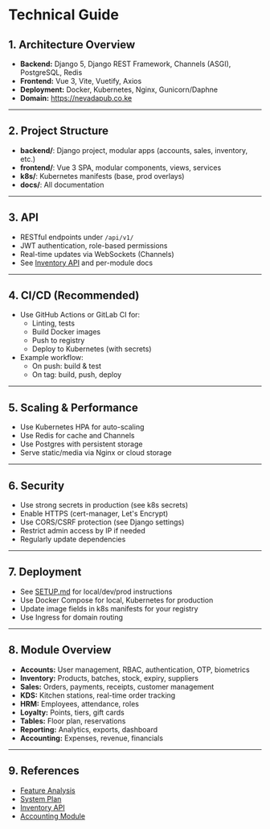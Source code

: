 # Technical Guide

## 1. Architecture Overview
- **Backend:** Django 5, Django REST Framework, Channels (ASGI), PostgreSQL, Redis
- **Frontend:** Vue 3, Vite, Vuetify, Axios
- **Deployment:** Docker, Kubernetes, Nginx, Gunicorn/Daphne
- **Domain:** https://nevadapub.co.ke

---

## 2. Project Structure
- **backend/**: Django project, modular apps (accounts, sales, inventory, etc.)
- **frontend/**: Vue 3 SPA, modular components, views, services
- **k8s/**: Kubernetes manifests (base, prod overlays)
- **docs/**: All documentation

---

## 3. API
- RESTful endpoints under `/api/v1/`
- JWT authentication, role-based permissions
- Real-time updates via WebSockets (Channels)
- See [Inventory API](inventory-api.md) and per-module docs

---

## 4. CI/CD (Recommended)
- Use GitHub Actions or GitLab CI for:
  - Linting, tests
  - Build Docker images
  - Push to registry
  - Deploy to Kubernetes (with secrets)
- Example workflow:
  - On push: build & test
  - On tag: build, push, deploy

---

## 5. Scaling & Performance
- Use Kubernetes HPA for auto-scaling
- Use Redis for cache and Channels
- Use Postgres with persistent storage
- Serve static/media via Nginx or cloud storage

---

## 6. Security
- Use strong secrets in production (see k8s secrets)
- Enable HTTPS (cert-manager, Let's Encrypt)
- Use CORS/CSRF protection (see Django settings)
- Restrict admin access by IP if needed
- Regularly update dependencies

---

## 7. Deployment
- See [SETUP.md](SETUP.md) for local/dev/prod instructions
- Use Docker Compose for local, Kubernetes for production
- Update image fields in k8s manifests for your registry
- Use Ingress for domain routing

---

## 8. Module Overview
- **Accounts:** User management, RBAC, authentication, OTP, biometrics
- **Inventory:** Products, batches, stock, expiry, suppliers
- **Sales:** Orders, payments, receipts, customer management
- **KDS:** Kitchen stations, real-time order tracking
- **HRM:** Employees, attendance, roles
- **Loyalty:** Points, tiers, gift cards
- **Tables:** Floor plan, reservations
- **Reporting:** Analytics, exports, dashboard
- **Accounting:** Expenses, revenue, financials

---

## 9. References
- [Feature Analysis](feature_analysis.md)
- [System Plan](plan.md)
- [Inventory API](inventory-api.md)
- [Accounting Module](accounting.md) 